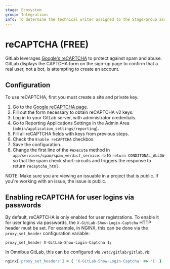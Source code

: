 ```yaml
---
stage: Ecosystem
group: Integrations
info: To determine the technical writer assigned to the Stage/Group associated with this page, see https://about.gitlab.com/handbook/engineering/ux/technical-writing/#assignments
---
```


# reCAPTCHA **(FREE)**

GitLab leverages [Google's reCAPTCHA](https://www.google.com/recaptcha/about/)
to protect against spam and abuse. GitLab displays the CAPTCHA form on the sign-up page
to confirm that a real user, not a bot, is attempting to create an account.

## Configuration

To use reCAPTCHA, first you must create a site and private key.

1. Go to the [Google reCAPTCHA page](https://www.google.com/recaptcha/admin).
1. Fill out the form necessary to obtain reCAPTCHA v2 keys.
1. Log in to your GitLab server, with administrator credentials.
1. Go to Reporting Applications Settings in the Admin Area (`admin/application_settings/reporting`).
1. Fill all reCAPTCHA fields with keys from previous steps.
1. Check the `Enable reCAPTCHA` checkbox.
1. Save the configuration.
1. Change the first line of the `#execute` method in `app/services/spam/spam_verdict_service.rb`
   to `return CONDITONAL_ALLOW` so that the spam check short-circuits and triggers the response to
   return `recaptcha_html`.

NOTE:
Make sure you are viewing an issuable in a project that is public. If you're working with an issue, the issue is public.

## Enabling reCAPTCHA for user logins via passwords

By default, reCAPTCHA is only enabled for user registrations. To enable it for
user logins via passwords, the `X-GitLab-Show-Login-Captcha` HTTP header must
be set. For example, in NGINX, this can be done via the `proxy_set_header`
configuration variable:

```nginx
proxy_set_header X-GitLab-Show-Login-Captcha 1;
```

In Omnibus GitLab, this can be configured via `/etc/gitlab/gitlab.rb`:

```ruby
nginx['proxy_set_headers'] = { 'X-GitLab-Show-Login-Captcha' => '1' }
```
